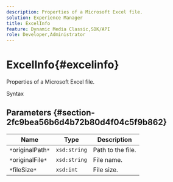 ```yaml
---
description: Properties of a Microsoft Excel file.
solution: Experience Manager
title: ExcelInfo
feature: Dynamic Media Classic,SDK/API
role: Developer,Administrator
---
```


# ExcelInfo{#excelinfo}

Properties of a Microsoft Excel file.

 Syntax 

## Parameters {#section-2fc9bea56b6d4b72b80d4f04c5f9b862}

|  Name  | Type  | Description  |
|---|---|---|
|  `*`originalPath`*`  | `xsd:string`  | Path to the file.  |
|  `*`originalFile`*`  | `xsd:string`  | File name.  |
|  `*`fileSize`*`  | `xsd:int`  | File size.  |

